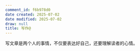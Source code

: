 ```yaml
---
comment_id: f6b978d0
date created: 2025-07-02
date modified: 2025-07-02
draw: null
title: 写作@
---
```

写文章是两个人的事情，不仅要表达好自己，还要理解读者的心情。
